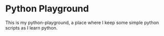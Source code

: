 # Python Playground

This is my python-playground, a place where I keep some simple python scripts as I learn python.
